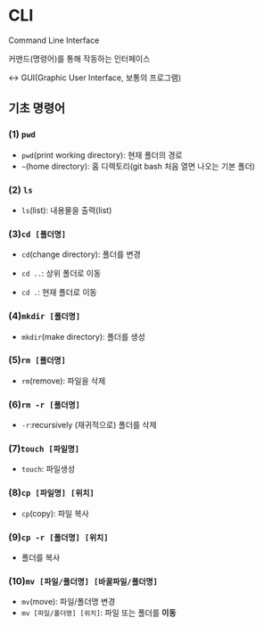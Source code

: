 # CLI

Command Line Interface

커맨드(명령어)를 통해 작동하는 인터페이스

<-> GUI(Graphic User Interface, 보통의 프로그램)



## 기초 명령어

### (1) `pwd`

- `pwd`(print working directory): 현재 폴더의 경로
- `~`(home directory): 홈 디렉토리(git bash 처음 열면 나오는 기본 폴더) 



### (2) `ls`

- `ls`(list): 내용물을 출력(list)



### (3)`cd [폴더명]`

- `cd`(change directory): 폴더를 변경

- `cd ..`: 상위 폴더로 이동
- `cd .`: 현재 폴더로 이동



### (4)`mkdir [폴더명]`

- `mkdir`(make directory): 폴더를 생성



### (5)`rm [폴더명]`

- `rm`(remove): 파일을 삭제



### (6)`rm -r [폴더명]`

- `-r`:recursively (재귀적으로) 폴더를 삭제



### (7)`touch [파일명]`

- `touch`: 파일생성



### (8)`cp [파일명] [위치]`

- `cp`(copy): 파일 복사



### (9)`cp -r [폴더명] [위치]`

- 폴더를 복사



### (10)`mv [파일/폴더명] [바꿀파일/폴더명]`

- `mv`(move): 파일/폴더명 변경
- `mv [파일/폴더명] [위치]`: 파일 또는 폴더를 **이동** 

###  